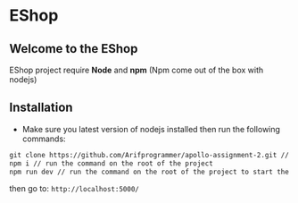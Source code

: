 # EShop

## Welcome to the EShop

EShop project require **Node** and **npm** (Npm come out of the box with nodejs)

## Installation

- Make sure you latest version of nodejs installed then run the following commands:

```html
git clone https://github.com/Arifprogrammer/apollo-assignment-2.git // clone the project first
npm i // run the command on the root of the project
npm run dev // run the command on the root of the project to start the project locally
```

then go to: `http://localhost:5000/`
